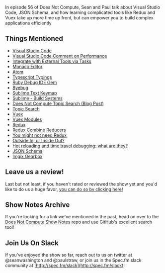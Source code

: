 In episode 56 of Does Not Compute, Sean and Paul talk about Visual Studio Code, JSON Schema, and how learning complicated tools like Redux and Vuex take up more time up front, but can empower you to build complex applications efficiently

## Things Mentioned

* [Visual Studio Code](https://code.visualstudio.com/)
* [Visual Studio Code Comment on Performance](https://news.ycombinator.com/item?id=11941427)
* [Integrate with External Tools via Tasks](https://code.visualstudio.com/Docs/editor/tasks)
* [Monaco Editor](https://microsoft.github.io/monaco-editor/)
* [Atom](https://atom.io/)
* [Typescript Typings](https://github.com/typings/typings)
* [Ruby Debug IDE Gem](https://github.com/ruby-debug/ruby-debug-ide)
* [Byebug](https://github.com/deivid-rodriguez/byebug)
* [Sublime Text Keymap](https://marketplace.visualstudio.com/items?itemName=ms-vscode.sublime-keybindings)
* [Sublime - Build Systems](http://docs.sublimetext.info/en/latest/reference/build_systems.html)
* [Does Not Compute Topic Search (Blog Post)](https://seanwash.com/journal/2016/10/23/does-not-compute-topic-search/)
* [Topic Search](https://seanwash.com/topicsearch/)
* [Vuex](http://vuex.vuejs.org/en/index.html)
* [Vuex Modules](https://vuex.vuejs.org/en/modules.html)
* [Redux](https://github.com/reactjs/redux)
* [Redux Combine Reducers](http://redux.js.org/docs/api/combineReducers.html)
* [You might not need Redux](https://medium.com/@dan_abramov/you-might-not-need-redux-be46360cf367)
* [Outside In, or Inside Out?](http://kellysutton.com/2016/02/15/outside-in-or-inside-out.html)
* [Hot reloading and time travel debugging: what are they?](https://code-cartoons.com/hot-reloading-and-time-travel-debugging-what-are-they-3c8ed2812f35#.jhqytft0o)
* [JSON Schema](http://json-schema.org/)
* [Imgix Gearbox](http://gearbox.imgix.com/)

## Leave us a review!

Last but not least, if you haven't rated or reviewed the show yet and you'd like to do us a huge favor, [you can do so by clicking here!](https://itunes.apple.com/us/podcast/does-not-compute/id1048731980?mt=2)

## Show Notes Archive

If you're looking for a link we've mentioned in the past, head on over to the [Does Not Compute Show Notes](https://github.com/seanwash/dnccast-show-notes) repo and use GitHub's excellent search tool!

## Join Us On Slack

If you've enjoyed the show so far, reach out to us on twitter at @seanwashington and @paulstraw, or join us in the Spec.fm slack community at [http://spec.fm/slack](http://spec.fm/slack)!
